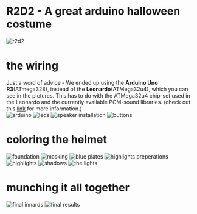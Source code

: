 R2D2 - A great arduino halloween costume
========================================
![r2d2](https://farm6.staticflickr.com/5602/15486311338_0a32776ddd.jpg)

# the wiring
Just a word of advice - We ended up using the **Arduino Uno R3**(ATmega328), instead of the **Leonardo**(ATMega32u4), which you can see in the pictures. This has to do with the ATMega32u4 chip-set used in the Leonardo and the currently available PCM-sound libraries. (check out this [link](http://forum.arduino.cc/index.php?topic=275063.0) for more information.)  
![arduino](https://farm4.staticflickr.com/3943/15647976636_4c66fc4449.jpg)
![leds](https://farm6.staticflickr.com/5598/15052336143_66b7956249.jpg)
![speaker installation](https://farm8.staticflickr.com/7483/15486312398_683240b776.jpg)
![buttons](https://farm4.staticflickr.com/3950/15485813429_99aa73a45e.jpg)

# coloring the helmet
![foundation](https://farm8.staticflickr.com/7531/15486318338_e6fee50f60.jpg)
![masking](https://farm8.staticflickr.com/7569/15486500047_e9ef41e4f3.jpg)
![blue plates](https://farm4.staticflickr.com/3946/15486902330_1be8db94d7.jpg)
![highlights preperations](https://farm8.staticflickr.com/7578/15486315858_989a655ca3.jpg)
![highlights](https://farm4.staticflickr.com/3956/15051741134_d1d13e1297.jpg)
![shadows](https://farm8.staticflickr.com/7493/15673295132_f942a1317b.jpg)
![the lights](https://farm4.staticflickr.com/3940/15669785911_88e346161f.jpg)

# munching it all together
![final innards](https://farm8.staticflickr.com/7510/15673281482_6ae109bc85.jpg)
![final results](https://farm6.staticflickr.com/5602/15486311338_0a32776ddd.jpg)

